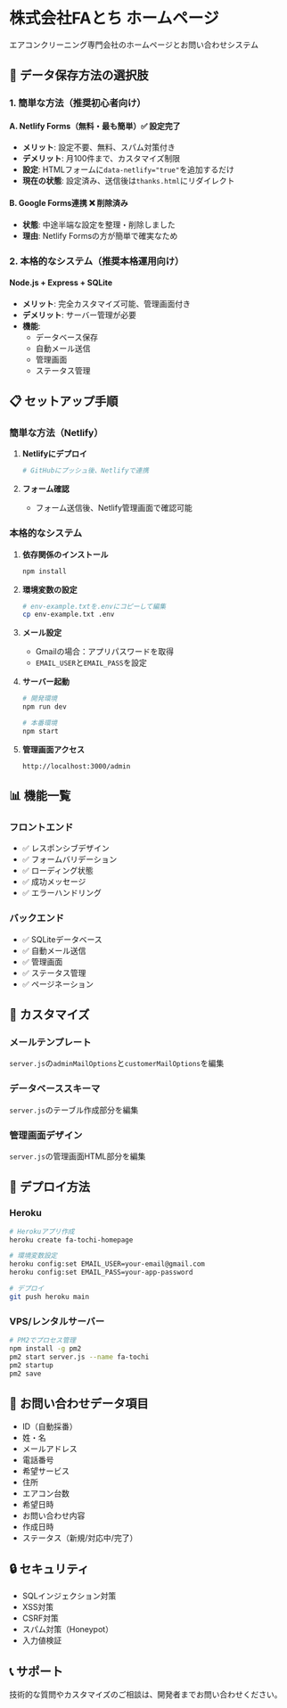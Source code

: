 # 株式会社FAとち ホームページ

エアコンクリーニング専門会社のホームページとお問い合わせシステム

## 🚀 データ保存方法の選択肢

### 1. 簡単な方法（推奨初心者向け）

#### A. Netlify Forms（無料・最も簡単）✅ **設定完了**
- **メリット**: 設定不要、無料、スパム対策付き
- **デメリット**: 月100件まで、カスタマイズ制限
- **設定**: HTMLフォームに`data-netlify="true"`を追加するだけ
- **現在の状態**: 設定済み、送信後は`thanks.html`にリダイレクト

#### B. Google Forms連携 ❌ **削除済み**
- **状態**: 中途半端な設定を整理・削除しました
- **理由**: Netlify Formsの方が簡単で確実なため

### 2. 本格的なシステム（推奨本格運用向け）

#### Node.js + Express + SQLite
- **メリット**: 完全カスタマイズ可能、管理画面付き
- **デメリット**: サーバー管理が必要
- **機能**: 
  - データベース保存
  - 自動メール送信
  - 管理画面
  - ステータス管理

## 📋 セットアップ手順

### 簡単な方法（Netlify）

1. **Netlifyにデプロイ**
   ```bash
   # GitHubにプッシュ後、Netlifyで連携
   ```

2. **フォーム確認**
   - フォーム送信後、Netlify管理画面で確認可能

### 本格的なシステム

1. **依存関係のインストール**
   ```bash
   npm install
   ```

2. **環境変数の設定**
   ```bash
   # env-example.txtを.envにコピーして編集
   cp env-example.txt .env
   ```

3. **メール設定**
   - Gmailの場合：アプリパスワードを取得
   - `EMAIL_USER`と`EMAIL_PASS`を設定

4. **サーバー起動**
   ```bash
   # 開発環境
   npm run dev
   
   # 本番環境
   npm start
   ```

5. **管理画面アクセス**
   ```
   http://localhost:3000/admin
   ```

## 📊 機能一覧

### フロントエンド
- ✅ レスポンシブデザイン
- ✅ フォームバリデーション
- ✅ ローディング状態
- ✅ 成功メッセージ
- ✅ エラーハンドリング

### バックエンド
- ✅ SQLiteデータベース
- ✅ 自動メール送信
- ✅ 管理画面
- ✅ ステータス管理
- ✅ ページネーション

## 🔧 カスタマイズ

### メールテンプレート
`server.js`の`adminMailOptions`と`customerMailOptions`を編集

### データベーススキーマ
`server.js`のテーブル作成部分を編集

### 管理画面デザイン
`server.js`の管理画面HTML部分を編集

## 🚀 デプロイ方法

### Heroku
```bash
# Herokuアプリ作成
heroku create fa-tochi-homepage

# 環境変数設定
heroku config:set EMAIL_USER=your-email@gmail.com
heroku config:set EMAIL_PASS=your-app-password

# デプロイ
git push heroku main
```

### VPS/レンタルサーバー
```bash
# PM2でプロセス管理
npm install -g pm2
pm2 start server.js --name fa-tochi
pm2 startup
pm2 save
```

## 📝 お問い合わせデータ項目

- ID（自動採番）
- 姓・名
- メールアドレス
- 電話番号
- 希望サービス
- 住所
- エアコン台数
- 希望日時
- お問い合わせ内容
- 作成日時
- ステータス（新規/対応中/完了）

## 🔒 セキュリティ

- SQLインジェクション対策
- XSS対策
- CSRF対策
- スパム対策（Honeypot）
- 入力値検証

## 📞 サポート

技術的な質問やカスタマイズのご相談は、開発者までお問い合わせください。 